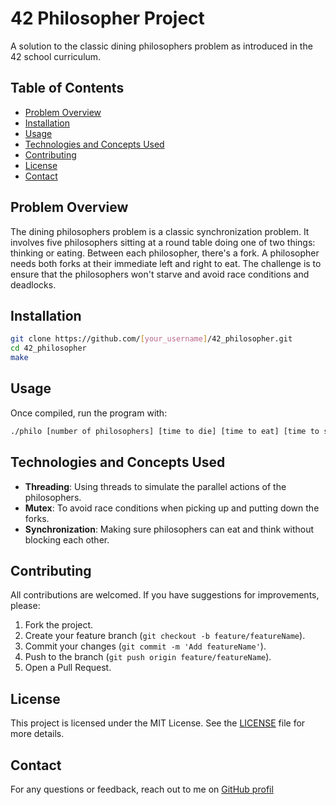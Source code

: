 # 42 Philosopher Project

A solution to the classic dining philosophers problem as introduced in the 42 school curriculum.

## Table of Contents

- [Problem Overview](#problem-overview)
- [Installation](#installation)
- [Usage](#usage)
- [Technologies and Concepts Used](#technologies-and-concepts-used)
- [Contributing](#contributing)
- [License](#license)
- [Contact](#contact)

## Problem Overview

The dining philosophers problem is a classic synchronization problem. It involves five philosophers sitting at a round table doing one of two things: thinking or eating. Between each philosopher, there's a fork. A philosopher needs both forks at their immediate left and right to eat. The challenge is to ensure that the philosophers won't starve and avoid race conditions and deadlocks.

## Installation

```bash
git clone https://github.com/[your_username]/42_philosopher.git
cd 42_philosopher
make
```

## Usage

Once compiled, run the program with:

```bash
./philo [number of philosophers] [time to die] [time to eat] [time to sleep] (optional: [number of times each philosopher must eat])
```

## Technologies and Concepts Used

- **Threading**: Using threads to simulate the parallel actions of the philosophers.
- **Mutex**: To avoid race conditions when picking up and putting down the forks.
- **Synchronization**: Making sure philosophers can eat and think without blocking each other.

## Contributing

All contributions are welcomed. If you have suggestions for improvements, please:

1. Fork the project.
2. Create your feature branch (`git checkout -b feature/featureName`).
3. Commit your changes (`git commit -m 'Add featureName'`).
4. Push to the branch (`git push origin feature/featureName`).
5. Open a Pull Request.

## License

This project is licensed under the MIT License. See the [LICENSE](LICENSE) file for more details.

## Contact

For any questions or feedback, reach out to me on [GitHub profil](https://github.com/Ticafblanc)

